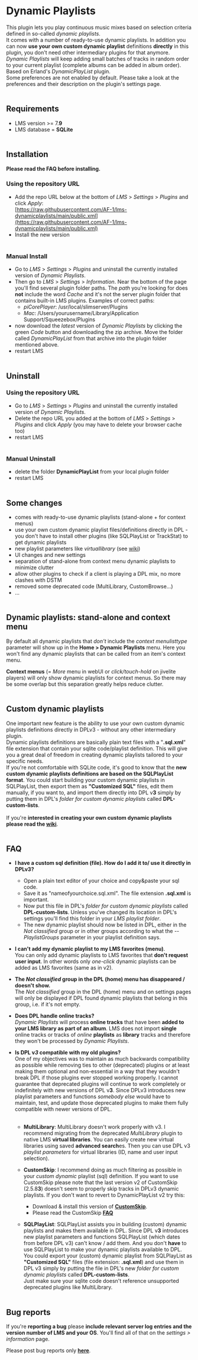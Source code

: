 Dynamic Playlists
====

This plugin lets you play continuous music mixes based on selection criteria defined in so-called <i>dynamic playlists</i>.<br>
It comes with a number of ready-to-use dynamic playlists. In addition you can now <b>use your own custom dynamic playlist</b> definitions <b>directly</b> in this plugin, you don't need other intermediary plugins for that anymore.<br>*Dynamic Playlists* will keep adding small batches of tracks in random order to your current playlist (complete albums can be added in album order). Based on Erland's <i>DynamicPlayList</i> plugin.<br>
Some preferences are not enabled by default. Please take a look at the preferences and their description on the plugin's settings page.
<br><br>

## Requirements

- LMS version >= 7.**9**
- LMS database = **SQLite**
<br><br>

## Installation
**Please read the FAQ before installing.**<br>

### Using the repository URL

- Add the repo URL below at the bottom of *LMS* > *Settings* > *Plugins* and click *Apply*:<br>
[https://raw.githubusercontent.com/AF-1/lms-dynamicplaylists/main/public.xml](https://raw.githubusercontent.com/AF-1/lms-dynamicplaylists/main/public.xml)
- Install the new version
<br><br>

### Manual Install

- Go to *LMS* > *Settings* > *Plugins* and uninstall the currently installed version of *Dynamic Playlists*.
- Then go to *LMS* > *Settings* > *Information*. Near the bottom of the page you'll find several plugin folder paths. The *path* you're looking for does **not** include the word *Cache* and it's not the server plugin folder that contains built-in LMS plugins. Examples of correct paths:
    - *piCorePlayer*: /usr/local/slimserver/Plugins
    - *Mac*: /Users/yourusername/Library/Application Support/Squeezebox/Plugins
- now download the *latest* version of *Dynamic Playlists* by clicking the green *Code* button and downloading the zip archive. Move the folder called *DynamicPlayList* from that archive into the plugin folder mentioned above.
- restart LMS
<br><br>

## Uninstall

### Using the repository URL

- Go to *LMS* > *Settings* > *Plugins* and uninstall the currently installed version of *Dynamic Playlists*.
- Delete the repo URL you added at the bottom of *LMS* > *Settings* > *Plugins* and click *Apply* (you may have to delete your browser cache too)
- restart LMS
<br><br>

### Manual Uninstall

- delete the folder **DynamicPlayList** from your local plugin folder
- restart LMS
<br><br>


## Some changes<br>
- comes with ready-to-use dynamic playlists (stand-alone + for context menus)
- use your own custom dynamic playlist files/definitions directly in DPL - you don't have to install other plugins (like SQLPlayList or TrackStat) to get dynamic playlists
- new playlist parameters like <i>virtuallibrary</i> (see [wiki](https://github.com/AF-1/lms-dynamicplaylists/wiki/DPL-playlist-format))
- UI changes and new settings
- separation of stand-alone from context menu dynamic playlists to minimize clutter
- allow other plugins to check if a client is playing a DPL mix, no more clashes with DSTM
- removed some deprecated code (MultiLibrary, CustomBrowse...)
- …
<br><br>

## Dynamic playlists: stand-alone and context menu
By default all dynamic playlists that *don't* include the *context menulisttype* parameter will show up in the **Home > Dynamic Playlists** menu. Here you won't find any dynamic playlists that can be called from an item's context menu.<br>

**Context menus** (= *More* menu in webUI or *click/touch-hold* on jivelite players) will only show dynamic playlists for context menus. So there may be some overlap but this separation greatly helps reduce clutter.
<br><br>

## Custom dynamic playlists

One important new feature is the ability to use your own custom dynamic playlists definitions directly in DPLv3 - without any other intermediary plugin.<br>
Dynamic playlists definitions are basically plain text files with a "**.sql.xml**" file extension that contain your sqlite code/playlist definition. This will give you a great deal of freedom in creating dynamic playlists tailored to your specific needs.<br>
If you're not comfortable with SQLite code, it's good to know that the **new custom dynamic playlists definitions are based on the SQLPlayList format**. You could start building your custom dynamic playlists in SQLPlayList, then export them as <b>"Customized SQL"</b> files, edit them manually, if you want to, and import them directly into DPL v**3** simply by putting them in DPL's *folder for custom dynamic playlists* called **DPL-custom-lists**.
<br><br>
If you're **interested in creating your own custom dynamic playlists**<br>
**please read the [wiki](https://github.com/AF-1/lms-dynamicplaylists/wiki/DPL-playlist-format)**.
<br><br>


## FAQ

- **I have a custom sql definition (file). How do I add it to/ use it directly in DPLv3?**
    - Open a plain text editor of your choice and copy&paste your sql code.
    - Save it as "nameofyourchoice.sql.xml". The file extension **.sql.xml** is important.
    - Now put this file in DPL's *folder for custom dynamic playlists* called **DPL-custom-lists**. Unless you've changed its location in DPL's settings you'll find this folder in your *LMS playlist folder*.
    - The new dynamic playlist should now be listed in DPL, either in the *Not classified* group or in other groups according to what the *-- PlaylistGroups* parameter in your playlist definition says.

- **I can't add my dynamic playlist to my LMS favorites (menu)**.<br>
You can only add dynamic playlists to LMS favorites that **don't request user input**. In other words only *one-click* dynamic playlists can be added as LMS favorites (same as in v2).

- **The *Not classified* group in the DPL (home) menu has disappeared / doesn't show.**<br>
The *Not classified* group in the DPL (home) menu and on settings pages will only be displayed if DPL found dynamic playlists that belong in this group, i.e. if it's not empty.

- **Does DPL handle online tracks?**<br>
*Dynamic Playlists* will process **online tracks** that have been **added to your LMS library as part of an album**. LMS does not import **single** online tracks or tracks of *online* **playlists** as **library** tracks and therefore they won't be processed by *Dynamic Playlists*.

- **Is DPL v*3* compatible with my old plugins?**<br>
One of my objectives was to maintain as much backwards compatibility as possible while removing ties to other (deprecated) plugins or at least making them optional and non-essential in a way that they wouldn't break DPL if those plugins ever stopped working properly. I cannot guarantee that deprecated plugins will continue to work completely or indefinitely with new versions of DPL v**3**. Since DPLv3 introduces new playlist parameters and functions *somebody else* would have to maintain, test, and update those deprecated plugins to make them fully compatible with newer versions of DPL.
<br><br>
    - **MultiLibrary**: MultiLibrary doesn't work properly with v3. I recommend migrating from the deprecated *MultiLibrary* plugin to native LMS **virtual libraries**. You can easily create new virtual libraries using saved **advanced search**es. Then you can use DPL v3 *playlist parameters* for virtual libraries (ID, name and user input selection).<br>

    - **CustomSkip**: I recommend doing as much filtering as possible in your <i>custom dynamic</i> playlist (sql) definition. If you want to use CustomSkip please note that the last version v2 of CustomSkip (2.5.8**3**) doesn't seem to properly skip tracks in DPLv3 dynamic playlists. If you don't want to revert to DynamicPlayList v2 try this:<br>
        - Download & install this version of [**CustomSkip**](https://github.com/AF-1/lms-customskip).
        - Please read the CustomSkip [**FAQ**](https://github.com/AF-1/lms-customskip#faq)<br>

    - **SQLPlayList**: SQLPlayList assists you in building (custom) dynamic playlists and makes them available in DPL. Since DPL v**3** introduces new playlist parameters and functions SQLPlayList (which dates from before DPL v3) can't know / add them. And you don't **have** to use SQLPlayList to make your dynamic playlists available to DPL. You could export your (custom) dynamic playlist from SQLPlayList as <b>"Customized SQL"</b> files (file extension: **.sql.xml**) and use them in DPL v3 simply by putting the file in DPL's new *folder for custom dynamic playlists* called **DPL-custom-lists**.<br>Just make sure your sqlite code doesn't reference unsupported deprecated plugins like MultiLibrary.
<br><br>


## Bug reports

If you're **reporting a bug** please **include relevant server log entries and the version number of LMS and your OS**. You'll find all of that on the *settings > information* page.

Please post bug reports only [**here**](https://forums.slimdevices.com/showthread.php?115073-Announce-Dynamic-Playlists-3-(mod)).
